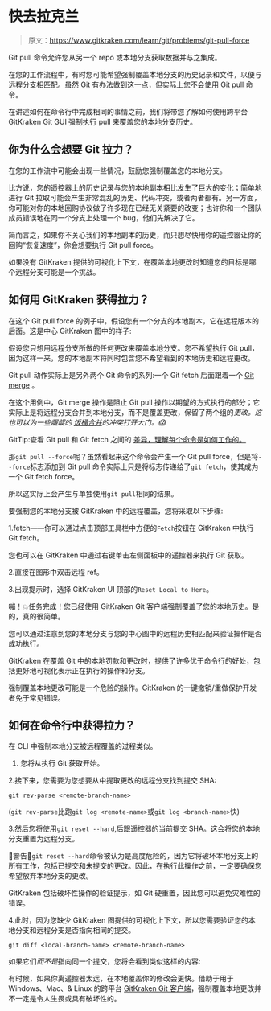 # 快去拉克兰

> 原文：<https://www.gitkraken.com/learn/git/problems/git-pull-force>

Git pull 命令允许您从另一个 repo 或本地分支获取数据并与之集成。

在您的工作流程中，有时您可能希望强制覆盖本地分支的历史记录和文件，以便与远程分支相匹配。虽然 Git 有办法做到这一点，但实际上您不会使用 Git pull 命令。

在讲述如何在命令行中完成相同的事情之前，我们将带您了解如何使用跨平台 GitKraken Git GUI 强制执行 pull 来覆盖您的本地分支历史。

## **你为什么会想要 Git 拉力？**

在您的工作流中可能会出现一些情况，鼓励您强制覆盖您的本地分支。

比方说，您的遥控器上的历史记录与您的本地副本相比发生了巨大的变化；简单地进行 Git 拉取可能会产生非常混乱的历史、代码冲突，或者两者都有。另一方面，你可能对你的本地回购协议做了许多现在已经无关紧要的改变；也许你和一个团队成员错误地在同一个分支上处理一个 bug，他们先解决了它。

简而言之，如果你不关心我们的本地副本的历史，而只想尽快用你的遥控器让你的回购“恢复速度”，你会想要执行 Git pull force。

如果没有 GitKraken 提供的可视化上下文，在覆盖本地更改时知道您的目标是哪个远程分支可能是一个挑战。

## 如何用 GitKraken 获得拉力？

在这个 Git pull force 的例子中，假设您有一个分支的本地副本，它在远程版本的后面。这是中心 GitKraken 图中的样子:

假设您只想用远程分支所做的任何更改来覆盖本地分支。您不希望执行 Git pull，因为这样一来，您的本地副本将同时包含您不希望看到的本地历史和远程更改。

Git pull 动作实际上是另外两个 Git 命令的系列:一个 Git fetch 后面跟着一个 [Git merge](https://www.gitkraken.com/learn/git/git-merge) 。

在这个用例中，Git merge 操作是阻止 Git pull 操作以期望的方式执行的部分；它实际上是将远程分支合并到本地分支，而不是覆盖更改，保留了两个组的*更改。这也可以为一些龌龊的 [饭桶合并](https://www.gitkraken.com/learn/git/tutorials/how-to-resolve-merge-conflict-in-git)的冲突打开大门。😱*

GitTip:查看 Git pull 和 Git fetch 之间的 [差异，理解每个命令是如何工作的。](https://www.gitkraken.com/learn/git/problems/git-pull-vs-fetch)

那`git pull --force`呢？虽然看起来这个命令会产生一个 Git pull force，但是将`--force`标志添加到 Git pull 命令实际上只是将标志传递给了`git fetch`，使其成为一个 Git fetch force。

所以这实际上会产生与单独使用`git pull`相同的结果。

要强制您的本地分支被 GitKraken 中的远程覆盖，您将采取以下步骤:

1.fetch——你可以通过点击顶部工具栏中方便的``Fetch``按钮在 GitKraken 中执行 Git fetch。

您也可以在 GitKraken 中通过右键单击左侧面板中的遥控器来执行 Git 获取。

2.直接在图形中双击远程 ref。

3.出现提示时，选择 GitKraken UI 顶部的``Reset Local to Here``。

嘣！💥任务完成！您已经使用 GitKraken Git 客户端强制覆盖了您的本地历史。是的，真的很简单。

您可以通过注意到您的本地分支与您的中心图中的远程历史相匹配来验证操作是否成功执行。

GitKraken 在覆盖 Git 中的本地罚款和更改时，提供了许多优于命令行的好处，包括更好地可视化表示正在执行的操作和分支。

强制覆盖本地更改可能是一个危险的操作。GitKraken 的一键撤销/重做保护开发者免于常见错误。

## 如何在命令行中获得拉力？

在 CLI 中强制本地分支被远程覆盖的过程类似。

1.  您将从执行 Git 获取开始。

2.接下来，您需要为您想要从中提取更改的远程分支找到提交 SHA:

`git rev-parse <remote-branch-name>`

(`git rev-parse`比跑`git log <remote-name>`或`git log <branch-name>`快)

3.然后您将使用`git reset --hard`,后跟遥控器的当前提交 SHA。这会将您的本地分支重置为远程分支。

🚨警告🚨`git reset --hard`命令被认为是高度危险的，因为它将破坏本地分支上的所有工作，包括已提交和未提交的更改。因此，在执行此操作之前，一定要确保您希望放弃本地分支的更改。

GitKraken 包括破坏性操作的验证提示，如 Git 硬重置，因此您可以避免灾难性的错误。

4.此时，因为您缺少 GitKraken 图提供的可视化上下文，所以您需要验证您的本地分支和远程分支是否指向相同的提交。

`git diff <local-branch-name> <remote-branch-name>`

如果它们*而不是*指向同一个提交，您将会看到类似这样的内容:

有时候，如果你离遥控器太远，在本地覆盖你的修改会更快。借助于用于 Windows、Mac、& Linux 的跨平台 [GitKraken Git 客户端](https://www.gitkraken.com/git-client)，强制覆盖本地更改并不一定是令人生畏或具有破坏性的。